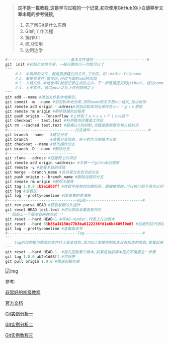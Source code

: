 > __这不是一篇教程,这是学习过程的一个记录,初次使用GitHub的小白请移步文章末尾的参考链接,__
>
> 1. 先了解Git是什么东西
> 2. Git的工作流程
> 3. 操作Git
> 4. 练习使用
> 5. 边用边学

```python
#----------------------------基本文件操作------------------------#
git　init #初始化本地仓库，一般只要执行一次就可以了
"""
	＃１．未跟踪的文件，就是直接建立的文件,工作区，如：mkdir filename
    ＃２．未提交文件,暂存区,经过下面的add的添加
    ＃３．入档文件,本地仓库(就是记录在点按之中，下一步直接提交到github)，经过commit文件的提交
    ＃４．上传文件，通过push之后上传到网络之上
"""
git add --name #添加文件到本地索引,	
git commit -m --name #添加到本地仓库,同时name的名字是str格式,加以说明
git remote add origin --adress#添加远程库地址保存在ｏｒｉｇｉｎ里面
git remote rm origin #删除链接的远程库
git push origin --TensorFlow #上传到ＴｅｎｓｏｒＦｌｏｗ这个
git checkout -- test.text #利用暂存区覆盖工作区
git rm --cached test.text #脱离Git的控制,也就是删除暂存和入档状态
#------------------------------分支操作--=-----------------------#
git branch --name 	#建立分支
git branch 			#查看分支信息，带＊的为当前操作分支
git checkout --name #修改操作分支
git branch -D --name #删除分支
#------------------------------
git clone --adress #克隆网上的项目
git remote add origin <address> #关联一个github远程库
git remote -v #查看关联的项目
git merge --branch_name #合并某分支到当前分支
git push origin :--branch_name #删除远程的分支
git remote rm origin #删除关联库
git tag 1.0.0 1b2e1d63ff #在软件发布时创建标签，是被推荐的,可以执行如下命令以创建一个叫做 1.0.0 的标签.1b2e1d63ff 是你想要标记的提交 ID 的前 10 位字符
git log #查看ID
git log --pretty=oneline #ID查看的更清晰
#-------------------------------HEAD-------------------------#
git rev-parse HEAD #获取最新的头指针
git reset HEAD test.text #用当前版本覆盖暂存区
'''回到上一个版本有两种方式'''
git reset --hard HEAD~1 #HEAD~number,代表上几次版本
git reset --hard 65b88a34150e77b3ba6122238fd1e6b4609f0e85 #后面的ID代表版本号
git log --pretty=oneline #查看版本号
#-------------------------------Tag--------------------------#
'''
	tag的目的是为修改的文件打上版本信息,因为Git直接控制版本没有版本的信息,查看起来不太方便
'''
git reset --hard HEAD~1  #首先回到某个版本,如果是当前版本提交不需要这一步骤
git tag 1.0.0 ab2e1d63ff #打标签
git pull origin 1.0.0 #推送到服务器
```



![img](https://img-blog.csdn.net/20170713092225478?watermark/2/text/aHR0cDovL2Jsb2cuY3Nkbi5uZXQvdTAxMzAwNTc5MQ==/font/5a6L5L2T/fontsize/400/fill/I0JBQkFCMA==/dissolve/70/gravity/SouthEast) 

参考:

[非常好的初级教程](http://www.bootcss.com/p/git-guide/)

[官方文档](https://git-scm.com/book/zh/v2/Git-%E5%9F%BA%E7%A1%80-%E8%AE%B0%E5%BD%95%E6%AF%8F%E6%AC%A1%E6%9B%B4%E6%96%B0%E5%88%B0%E4%BB%93%E5%BA%93)

[Git实例分析一](https://blog.csdn.net/itgungnir/article/details/53031905)

[Git实例分析二](https://blog.csdn.net/u013005791/article/details/75043443)

[Git实例教程三](https://www.jianshu.com/p/715417b93991)



